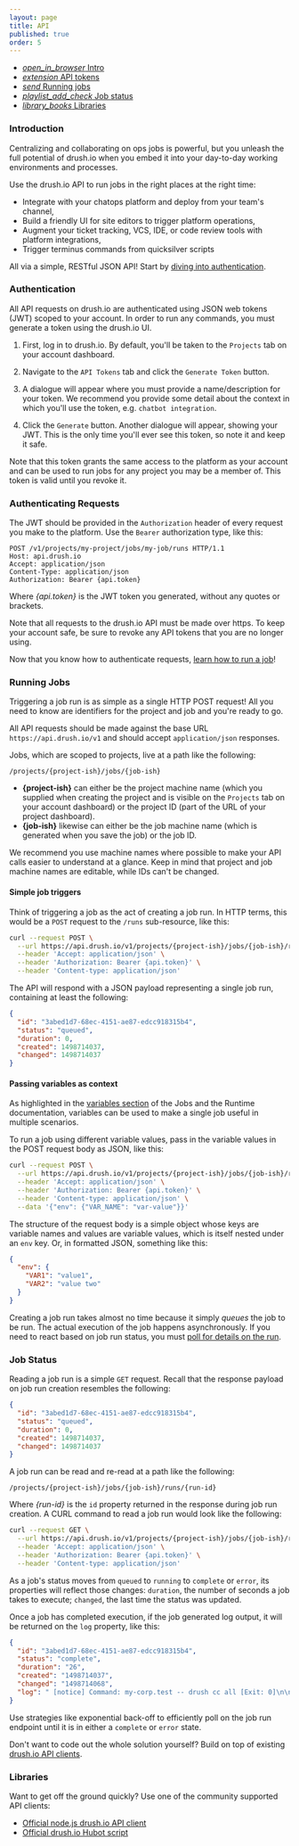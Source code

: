 ```yaml
---
layout: page
title: API
published: true
order: 5
---
```


<div class="col s12 no-padding">
  <ul class="tabs tabs-fixed-width">
    <li class="tab col s3"><a href="#intro"><i class="material-icons">open_in_browser</i> Intro</a></li>
    <li class="tab col s3"><a href="#authentication"><i class="material-icons">extension</i> API tokens</a></li>
    <li class="tab col s3"><a href="#running-jobs"><i class="material-icons">send</i> Running jobs</a></li>
    <li class="tab col s3"><a href="#job-status"><i class="material-icons">playlist_add_check</i> Job status</a></li>
    <li class="tab col s3"><a href="#libraries"><i class="material-icons">library_books</i> Libraries</a></li>
  </ul>
</div>
<div class="container">
  <div id="intro" class="col s12">
<div markdown="1">

### Introduction

Centralizing and collaborating on ops jobs is powerful, but you unleash the full potential of drush.io when you embed it into your day-to-day working environments and processes.

Use the drush.io API to run jobs in the right places at the right time:

- Integrate with your chatops platform and deploy from your team's channel,
- Build a friendly UI for site editors to trigger platform operations,
- Augment your ticket tracking, VCS, IDE, or code review tools with platform integrations,
- Trigger terminus commands from quicksilver scripts

All via a simple, RESTful JSON API! Start by [diving into authentication](#authentication).

</div>
  </div>
  <div id="authentication" class="col s12">
<div markdown="1">

### Authentication

All API requests on drush.io are authenticated using JSON web tokens (JWT) scoped to your account. In order to run any commands, you must generate a token using the drush.io UI.

1. First, log in to drush.io. By default, you'll be taken to the `Projects` tab on your account dashboard.

2. Navigate to the `API Tokens` tab and click the `Generate Token` button.

3. A dialogue will appear where you must provide a name/description for your token. We recommend you provide some detail about the context in which you'll use the token, e.g. `chatbot integration`.

4. Click the `Generate` button. Another dialogue will appear, showing your JWT. This is the only time you'll ever see this token, so note it and keep it safe.

Note that this token grants the same access to the platform as your account and can be used to run jobs for any project you may be a member of. This token is valid until you revoke it.

### Authenticating Requests

The JWT should be provided in the `Authorization` header of every request you make to the platform. Use the `Bearer` authorization type, like this:

```http
POST /v1/projects/my-project/jobs/my-job/runs HTTP/1.1
Host: api.drush.io
Accept: application/json
Content-Type: application/json
Authorization: Bearer {api.token}
```

Where _{api.token}_ is the JWT token you generated, without any quotes or brackets.

Note that all requests to the drush.io API must be made over https. To keep your account safe, be sure to revoke any API tokens that you are no longer using.

Now that you know how to authenticate requests, [learn how to run a job](#running-jobs)!

</div>
  </div>
  <div id="running-jobs" class="col s12">
<div markdown="1">

### Running Jobs

Triggering a job run is as simple as a single HTTP POST request! All you need to know are identifiers for the project and job and you're ready to go.

All API requests should be made against the base URL `https://api.drush.io/v1` and should accept `application/json` responses.

Jobs, which are scoped to projects, live at a path like the following:

```
/projects/{project-ish}/jobs/{job-ish}
```

- __{project-ish}__ can either be the project machine name (which you supplied when creating the project and is visible on the `Projects` tab on your account dashboard) or the project ID (part of the URL of your project dashboard).
- __{job-ish}__ likewise can either be the job machine name (which is generated when you save the job) or the job ID.

We recommend you use machine names where possible to make your API calls easier to understand at a glance. Keep in mind that project and job machine names are editable, while IDs can't be changed.

#### Simple job triggers

Think of triggering a job as the act of creating a job run. In HTTP terms, this would be a `POST` request to the `/runs` sub-resource, like this:

```sh
curl --request POST \
  --url https://api.drush.io/v1/projects/{project-ish}/jobs/{job-ish}/runs \
  --header 'Accept: application/json' \
  --header 'Authorization: Bearer {api.token}' \
  --header 'Content-type: application/json'
```

The API will respond with a JSON payload representing a single job run, containing at least the following:

```json
{
  "id": "3abed1d7-68ec-4151-ae87-edcc918315b4",
  "status": "queued",
  "duration": 0,
  "created": 1498714037,
  "changed": 1498714037
}
```

#### Passing variables as context

As highlighted in the [variables section](/jobs-and-the-runtime#variables) of the Jobs and the Runtime documentation, variables can be used to make a single job useful in multiple scenarios.

To run a job using different variable values, pass in the variable values in the POST request body as JSON, like this:

```sh
curl --request POST \
  --url https://api.drush.io/v1/projects/{project-ish}/jobs/{job-ish}/runs \
  --header 'Accept: application/json' \
  --header 'Authorization: Bearer {api.token}' \
  --header 'Content-type: application/json' \
  --data '{"env": {"VAR_NAME": "var-value"}}'
```

The structure of the request body is a simple object whose keys are variable names and values are variable values, which is itself nested under an `env` key. Or, in formatted JSON, something like this:

```json
{
  "env": {
    "VAR1": "value1",
    "VAR2": "value two"
  }
}
```

Creating a job run takes almost no time because it simply _queues_ the job to be run. The actual execution of the job happens asynchronously. If you need to react based on job run status, you must [poll for details on the run](#job-status).

</div>
  </div>
  <div id="job-status" class="col s12">
<div markdown="1">

### Job Status

Reading a job run is a simple `GET` request.  Recall that the response payload on job run creation resembles the following:

```json
{
  "id": "3abed1d7-68ec-4151-ae87-edcc918315b4",
  "status": "queued",
  "duration": 0,
  "created": 1498714037,
  "changed": 1498714037
}
``` 

A job run can be read and re-read at a path like the following:

```
/projects/{project-ish}/jobs/{job-ish}/runs/{run-id}
```

Where _{run-id}_ is the `id` property returned in the response during job run creation. A CURL command to read a job run would look like the following:

```sh
curl --request GET \
  --url https://api.drush.io/v1/projects/{project-ish}/jobs/{job-ish}/runs/3abed1d7-68ec-4151-ae87-edcc918315b4 \
  --header 'Accept: application/json' \
  --header 'Authorization: Bearer {api.token}' \
  --header 'Content-type: application/json'
```

As a job's status moves from `queued` to `running` to `complete` or `error`, its properties will reflect those changes: `duration`, the number of seconds a job takes to execute; `changed`, the last time the status was updated.

Once a job has completed execution, if the job generated log output, it will be returned on the `log` property, like this:

```json
{
  "id": "3abed1d7-68ec-4151-ae87-edcc918315b4",
  "status": "complete",
  "duration": "26",
  "created": "1498714037",
  "changed": "1498714068",
  "log": " [notice] Command: my-corp.test -- drush cc all [Exit: 0]\n\n"
}
```

Use strategies like exponential back-off to efficiently poll on the job run endpoint until it is in either a `complete` or `error` state.

Don't want to code out the whole solution yourself? Build on top of existing [drush.io API clients](#libraries).

</div>
  </div>
  <div id="libraries" class="col s12">
<div markdown="1">

### Libraries

Want to get off the ground quickly? Use one of the community supported API clients:

- [Official node.js drush.io API client](https://www.npmjs.com/package/@drush-io/api-client)
- [Official drush.io Hubot script](https://www.npmjs.com/package/@drush-io/hubot-drush-io)

</div>
  </div>
</div>
